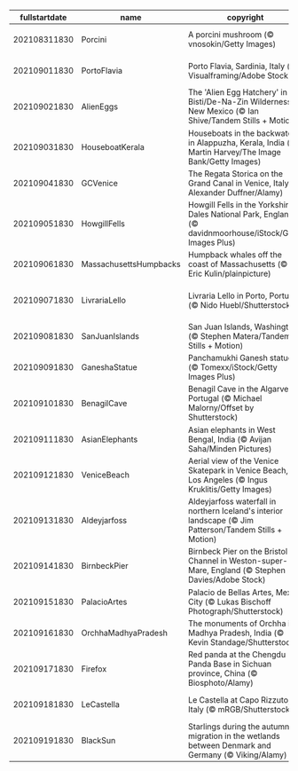 |fullstartdate|name|copyright|title|image|
|--|--|--|--|--|
202108311830|Porcini|A porcini mushroom (© vnosokin/Getty Images)|Let's talk about mushroom!|![](/en-IN/2021/09/202108311830Porcini.jpg)|
202109011830|PortoFlavia|Porto Flavia, Sardinia, Italy (© Visualframing/Adobe Stock)|A cliffside harbour in Sardinia|![](/en-IN/2021/09/202109011830PortoFlavia.jpg)|
202109021830|AlienEggs|The 'Alien Egg Hatchery' in the Bisti/De-Na-Zin Wilderness, New Mexico (© Ian Shive/Tandem Stills + Motion)|Welcome to the 'Alien Egg Hatchery'|![](/en-IN/2021/09/202109021830AlienEggs.jpg)|
202109031830|HouseboatKerala|Houseboats in the backwaters in Alappuzha, Kerala, India (© Martin Harvey/The Image Bank/Getty Images)|Cruising along the backwaters of Kerala|![](/en-IN/2021/09/202109031830HouseboatKerala.jpg)|
202109041830|GCVenice|The Regata Storica on the Grand Canal in Venice, Italy (© Alexander Duffner/Alamy)|Venice’s grand regatta|![](/en-IN/2021/09/202109041830GCVenice.jpg)|
202109051830|HowgillFells|Howgill Fells in the Yorkshire Dales National Park, England (© davidnmoorhouse/iStock/Getty Images Plus)|Between the Lakes and the Dales|![](/en-IN/2021/09/202109051830HowgillFells.jpg)|
202109061830|MassachusettsHumpbacks|Humpback whales off the coast of Massachusetts (© Eric Kulin/plainpicture)|Whale hello there!|![](/en-IN/2021/09/202109061830MassachusettsHumpbacks.jpg)|
202109071830|LivrariaLello|Livraria Lello in Porto, Portugal (© Nido Huebl/Shutterstock)|Enter the magical world of Livraria Lello|![](/en-IN/2021/09/202109071830LivrariaLello.jpg)|
202109081830|SanJuanIslands|San Juan Islands, Washington (© Stephen Matera/Tandem Stills + Motion)|Islands of the Salish Sea|![](/en-IN/2021/09/202109081830SanJuanIslands.jpg)|
202109091830|GaneshaStatue|Panchamukhi Ganesh statue (© Tomexx/iStock/Getty Images Plus)|Celebrating Ganesh Chaturthi|![](/en-IN/2021/09/202109091830GaneshaStatue.jpg)|
202109101830|BenagilCave|Benagil Cave in the Algarve, Portugal (© Michael Malorny/Offset by Shutterstock)|Eye of the cave|![](/en-IN/2021/09/202109101830BenagilCave.jpg)|
202109111830|AsianElephants|Asian elephants in West Bengal, India (© Avijan Saha/Minden Pictures)|Asia's neglected giant|![](/en-IN/2021/09/202109111830AsianElephants.jpg)|
202109121830|VeniceBeach|Aerial view of the Venice Skatepark in Venice Beach, Los Angeles (© Ingus Kruklitis/Getty Images)|Sand, sun, and sk8ers|![](/en-IN/2021/09/202109121830VeniceBeach.jpg)|
202109131830|Aldeyjarfoss|Aldeyjarfoss waterfall in northern Iceland's interior landscape (© Jim Patterson/Tandem Stills + Motion)|Behold the mighty Aldeyjarfoss|![](/en-IN/2021/09/202109131830Aldeyjarfoss.jpg)|
202109141830|BirnbeckPier|Birnbeck Pier on the Bristol Channel in Weston-super-Mare, England (© Stephen Davies/Adobe Stock)|End of the pier?|![](/en-IN/2021/09/202109141830BirnbeckPier.jpg)|
202109151830|PalacioArtes|Palacio de Bellas Artes, Mexico City (© Lukas Bischoff Photograph/Shutterstock)|A cry for independence|![](/en-IN/2021/09/202109151830PalacioArtes.jpg)|
202109161830|OrchhaMadhyaPradesh|The monuments of Orchha in Madhya Pradesh, India (© Kevin Standage/Shutterstock)|Orchha, the city of the Bundela kings|![](/en-IN/2021/09/202109161830OrchhaMadhyaPradesh.jpg)|
202109171830|Firefox|Red panda at the Chengdu Panda Base in Sichuan province, China (© Biosphoto/Alamy)|Hanging out on a limb|![](/en-IN/2021/09/202109171830Firefox.jpg)|
202109181830|LeCastella|Le Castella at Capo Rizzuto, Italy (© mRGB/Shutterstock)|Arrr! Can you talk like a pirate?|![](/en-IN/2021/09/202109181830LeCastella.jpg)|
202109191830|BlackSun|Starlings during the autumn migration in the wetlands between Denmark and Germany (© Viking/Alamy)|Birds of a feather flocking together|![](/en-IN/2021/09/202109191830BlackSun.jpg)|
